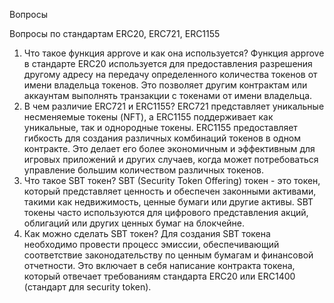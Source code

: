 Вопросы

Вопросы по стандартам ERC20, ERC721, ERC1155
1. Что такое функция approve и как она используется?
Функция approve в стандарте ERC20 используется для предоставления разрешения другому адресу на передачу определенного количества токенов от имени владельца токенов. Это позволяет другим контрактам или аккаунтам выполнять транзакции с токенами от имени владельца.
2. В чем различие ERC721 и ERC1155?
ERC721 представляет уникальные несменяемые токены (NFT), а ERC1155 поддерживает как уникальные, так и однородные токены. ERC1155 предоставляет гибкость для создания различных комбинаций токенов в одном контракте. Это делает его более экономичным и эффективным для игровых приложений и других случаев, когда может потребоваться управление большим количеством различных токенов.
3. Что такое SBT токен?
SBT (Security Token Offering) токен - это токен, который представляет ценность и обеспечен законными активами, такими как недвижимость, ценные бумаги или другие активы. SBT токены часто используются для цифрового представления акций, облигаций или других ценных бумаг на блокчейне.
4. Как можно сделать SBT токен?
Для создания SBT токена необходимо провести процесс эмиссии, обеспечивающий соответствие законодательству по ценным бумагам и финансовой отчетности. Это включает в себя написание контракта токена, который отвечает требованиям стандарта ERC20 или ERC1400 (стандарт для security token).
